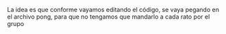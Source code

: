 La idea es que conforme vayamos editando el código, se vaya pegando en el archivo pong, para que no tengamos que mandarlo a cada rato por el grupo
